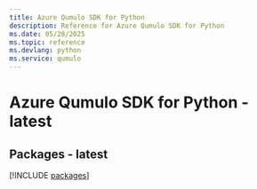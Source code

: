 ```yaml
---
title: Azure Qumulo SDK for Python
description: Reference for Azure Qumulo SDK for Python
ms.date: 05/28/2025
ms.topic: reference
ms.devlang: python
ms.service: qumulo
---
```

# Azure Qumulo SDK for Python - latest
## Packages - latest
[!INCLUDE [packages](qumulo-index.md)]